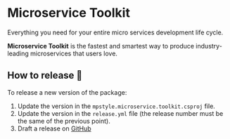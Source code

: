 # Microservice Toolkit

Everything you need for your entire micro services development life cycle. 

__Microservice Toolkit__ is the fastest and smartest way to produce industry-leading microservices that users love.

## How to release :rocket:

To release a new version of the package:
1. Update the version in the `mpstyle.microservice.toolkit.csproj` file.
2. Update the version in the `release.yml` file (the release number must be the same of the previous point).
3. Draft a release on [GitHub](https://github.com/MpStyle/microservicetoolkit/releases)